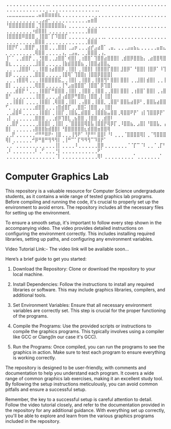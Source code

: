 ⢀⢀⢀⢀⢀⢀⢀⢀⢀⢀⢀⢀⢀⡀⢀⢀⢀⢀⢀⢀⢀⢀⢀⢀⢀⢀⢀⢀⢀⢀⢀⢀⢀⢀⢀⢀⢀⢀⢀⢀⢀⢀⢀⢀⢀⢀⢀⢀⢀⢀⢀⢀⢀⢀⢀⢀⢀⢀⢀⢀⢀⢀⢀⢀⢀⢀⢀⢀⢀⢀⢀⢀⢀⢀⢀⢀⢀⡀
⢀⣀⣀⣀⣀⣀⣀⣀⣀⢀⣤⣶⣿⣶⣶⣾⣆⢀⢀⢀⢀⢀⢀⢀⢀⢀⢀⢀⢀⢀⢀⢀⢀⢀⢀⢀⢀⢀⢀⢀⢀⢀⢀⢀⢀⢀⢀⢀⢀⢀⢀⢀⢀⢀⢀⢀⢀⢀⢀⢀⣠⣴⠂⢀⢀⢀⢀⢀⢀⢀⢀⢀⢀⢀⣤⣶⣿
⠘⣿⣿⣿⣿⣿⣿⣿⣿⢀⢹⣿⣿⣿⣿⣿⣿⣷⡄⢀⢀⢀⢀⢀⢀⢀⢀⢀⢀⢀⢀⢀⢀⢀⢀⢀⢀⢀⢀⢀⢀⢀⢀⢀⢀⢀⢀⢀⢀⢀⢀⢀⢀⢀⢀⢀⢀⠰⣾⣿⣿⡇⢀⢀⢀⢀⢀⢀⢀⢀⢀⢀⢀⢀⣿⣿⣿
⢸⣿⣿⣿⣿⠿⣿⣿⣿⢀⢸⣿⣿⠁⡏⠹⣿⣿⡏⢀⢀⢀⢀⢀⢀⢀⢀⢀⢀⢀⡀⢀⢀⢀⢀⢀⢀⢀⢀⢀⢀⢀⢀⢀⢀⢀⢀⢀⢀⢀⢀⢀⢀⢀⢀⢀⢀⢀⣿⣿⣿⢀⢀⢀⢀⢀⢀⢀⢀⢀⢀⢀⢀⢀⣿⣿⣿
⢸⣿⡟⠏⢀⢀⣿⣿⡟⢀⢸⣿⣿⢀⢀⢀⣿⣿⡇⢀⣠⡶⢀⢀⢀⣴⡞⣠⣴⣿⠁⢀⣤⡀⢀⢀⢀⣠⣤⣦⣄⢀⢀⢀⢀⢀⣤⣶⣄⡀⢀⢀⢀⢀⢀⢀⢀⢀⢿⣿⣿⢀⢀⢀⢀⢀⢠⡀⢀⣠⣤⡀⢀⢀⣿⣿⣿⢀⢠⡀
⢸⠁⠁⢀⢀⣾⣿⡟⢀⢀⢘⣿⣿⢀⢀⣰⣿⣿⠁⢾⣿⡇⢀⢰⣿⣿⠁⢹⣿⣿⣴⣿⣿⣿⡇⢀⣾⣿⡿⣿⣿⣷⡄⢀⣴⣿⣿⢿⣿⣿⣆⢀⢀⢀⢀⢀⢀⢀⣸⣿⣿⢀⢀⢀⢀⢀⢸⣷⣾⣿⣿⣿⣦⢀⢸⣿⣿⣴⣿⣿⣄
⢀⢀⢀⢀⣸⣿⣿⠇⢀⢀⢸⣿⣿⢰⣴⣿⣿⡿⢀⢸⣿⡇⢀⢸⣿⣿⡇⢸⣿⣿⣿⡏⣿⣿⡇⣸⣿⡿⠁⠘⣿⣿⡇⢸⣿⡿⠁⠸⢹⣿⡿⢀⢀⢀⢀⢀⢀⢀⣿⣿⣿⢀⢀⢀⢀⢀⢸⣿⢿⠁⢹⣿⣿⡆⢸⣿⣿⡿⣿⣿⣿⡇
⢀⢀⢀⢰⣿⣿⢿⢀⢀⢀⢸⣿⣿⣿⣿⣿⣯⣀⢀⢸⣿⡇⢀⢸⣿⣿⢀⢸⣿⣿⢻⠃⣿⣿⡇⣿⣿⡇⢀⢀⣸⣿⡇⣾⣿⡇⢀⢀⢸⣿⡇⢀⢀⢀⢀⢀⢀⢀⢿⣿⣿⢀⢀⢀⢀⢀⢸⠙⣠⣶⣿⣿⣿⠁⢸⣿⣿⠁⡿⢹⣿⡇
⢀⢀⢀⣾⣿⡟⠘⢀⢀⢀⢸⣿⣿⡏⠛⣿⣿⣿⢀⢸⣿⡇⢀⢸⣿⣿⢀⢸⣿⣿⢀⢀⣿⣿⡇⣿⣿⡇⢀⢰⣿⣿⠁⣿⣿⡇⢀⢠⣿⣿⠃⢀⢀⢀⢀⢀⢀⢀⢸⣿⣿⢀⢀⢀⢀⣼⢠⣾⣿⡿⠛⣿⣿⡆⢸⣿⣿⢀⡇⢸⣿⡇
⢀⢀⢸⣿⣿⡇⢀⢀⢀⢀⢸⣿⣿⡇⢀⢿⣿⣿⢀⢸⣿⡇⢀⢠⣿⣿⢀⢸⣿⣿⡀⢀⣿⣿⠃⣿⣿⣧⣴⣿⡿⠃⡀⣿⣿⣧⣴⣿⣿⠋⡀⢀⢀⢀⢀⢀⢀⢀⣾⣿⣿⢀⢀⢀⢰⣿⣾⣿⡏⢀⢀⣿⣿⠅⢸⣿⣿⢀⢀⢸⣿⡇
⢀⢀⣼⣿⠿⢀⢀⢀⢀⢀⢸⣿⣿⡇⢀⢸⣿⡏⢀⢸⣿⣧⣀⣾⣿⣿⢀⢸⣿⣿⣷⣤⣿⣿⢀⢿⣿⣿⠟⡟⠁⢰⡇⢹⣿⣿⡿⡟⠁⢠⡇⢀⢀⢀⢀⢀⢀⢀⣿⣿⣿⢀⢀⢀⣾⡿⢹⣿⣇⢀⣦⣿⣿⢀⢸⣿⣿⢀⢀⣾⣿⠇
⢀⢀⣿⡟⢀⢀⢀⢀⢀⢀⣿⣿⣿⡇⢀⢸⣿⡇⢀⠈⣿⣿⣿⣿⢿⣿⣧⢸⣿⣿⡟⢿⡿⡏⢀⠸⣿⣿⣦⡀⣠⣿⡇⠘⣿⣿⣧⡀⢠⣿⡇⢀⢀⢀⢀⢀⢀⢠⣿⣿⣿⣷⣾⣿⣿⡇⠘⣿⣿⣿⣿⣿⣿⣆⣾⣿⣿⣶⣿⣿⢿
⢀⢀⡟⢀⢀⢀⢀⢀⢀⠚⠛⠛⠿⠟⠂⢸⣿⢀⢀⢀⢸⢻⠟⠁⠘⡟⠛⠃⣿⣿⠇⠘⠇⢀⢀⢀⠈⣿⣿⣿⣿⢿⡇⢀⠈⢻⣿⣿⣿⢿⡇⢀⢀⢀⢀⢀⢀⠚⡿⠛⣿⠛⢻⠻⢻⡇⢀⢸⠛⠉⠁⡏⠻⠻⢻⠉⠹⣿⡟⠁
⢀⢀⠁⢀⢀⢀⢀⢀⢀⢀⢀⢀⢀⢀⢀⢸⡇⢀⢀⢀⢀⠸⢀⢀⢀⢀⢀⢀⣿⡿⢀⢀⢀⢀⢀⢀⢀⠈⠈⡏⠉⠈⠇⢀⢀⠈⢀⡏⠃⢀⠇⢀⢀⢀⢀⢀⢀⢀⠇⢀⠋⢀⢀⢀⠘⡇⢀⢀⢀⢀⢀⢀⢀⢀⢀⢀⢀⠟⠁
⢀⢀⢀⢀⢀⢀⢀⢀⢀⢀⢀⢀⢀⢀⢀⠈⡇⢀⢀⢀⢀⢀⢀⢀⢀⢀⢀⢀⢿⠇⢀⢀⢀⢀⢀⢀⢀⢀⢀⠁⢀⢀⢀⢀⢀⢀⢀⠁
# Computer Graphics Lab
This repository is a valuable resource for Computer Science undergraduate students, as it contains a wide range of tested graphics lab programs. Before compiling and running the code, it's crucial to properly set up the environment to avoid errors. The repository includes all the necessary files for setting up the environment.

To ensure a smooth setup, it's important to follow every step shown in the accompanying video. The video provides detailed instructions on configuring the environment correctly. This includes installing required libraries, setting up paths, and configuring any environment variables.

Video Tutorial Link:- The video link will be available soon...

Here’s a brief guide to get you started:

1. Download the Repository: Clone or download the repository to your local machine.

2. Install Dependencies: Follow the instructions to install any required libraries or software. This may include graphics libraries, compilers, and additional tools.

3. Set Environment Variables: Ensure that all necessary environment variables are correctly set. This step is crucial for the proper functioning of the programs.

4. Compile the Programs: Use the provided scripts or instructions to compile the graphics programs. This typically involves using a compiler like GCC or Clang(In our case it's GCC).

5. Run the Programs: Once compiled, you can run the programs to see the graphics in action. Make sure to test each program to ensure everything is working correctly.

The repository is designed to be user-friendly, with comments and documentation to help you understand each program. It covers a wide range of common graphics lab exercises, making it an excellent study tool. By following the setup instructions meticulously, you can avoid common pitfalls and ensure a successful setup.

Remember, the key to a successful setup is careful attention to detail. Follow the video tutorial closely, and refer to the documentation provided in the repository for any additional guidance. With everything set up correctly, you'll be able to explore and learn from the various graphics programs included in the repository.
